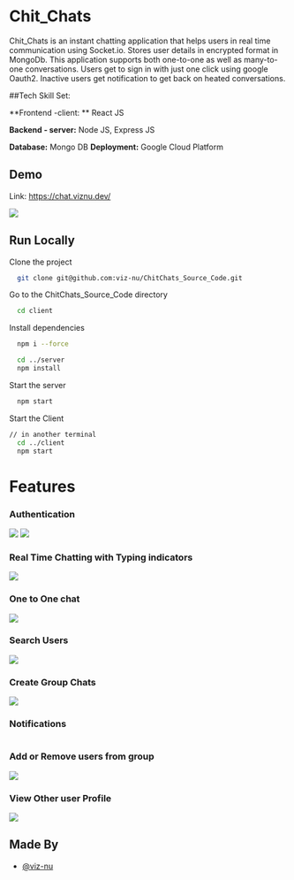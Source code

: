 # Chit_Chats

Chit_Chats is an instant chatting application  that helps users in real time communication using Socket.io. 
Stores user details in encrypted format in MongoDb. This application supports both one-to-one as well as many-to-one conversations. Users get to sign in with just one click using google Oauth2. Inactive users get notification to get back on heated conversations.

##Tech Skill Set: 

**Frontend -client: ** React JS

**Backend - server:** Node JS, Express JS

**Database:** Mongo DB
**Deployment:** Google Cloud Platform
  
## Demo

Link:  https://chat.viznu.dev/

![](https://github.com/viz-nu/ChitChats_Source_Code/blob/main/ScreenShots/1.jpeg)
## Run Locally

Clone the project

```bash
  git clone git@github.com:viz-nu/ChitChats_Source_Code.git
```

Go to the ChitChats_Source_Code directory

```bash
  cd client
```

Install dependencies

```bash
  npm i --force
```

```bash
  cd ../server
  npm install
```

Start the server

```bash
  npm start
```
Start the Client

```bash
// in another terminal
  cd ../client
  npm start
```

  
# Features

### Authentication
![](https://github.com/viz-nu/ChitChats_Source_Code/blob/main/ScreenShots/2.jpeg)
![](https://github.com/viz-nu/ChitChats_Source_Code/blob/main/ScreenShots/3.jpeg)
### Real Time Chatting with Typing indicators
![](https://github.com/viz-nu/ChitChats_Source_Code/blob/main/ScreenShots/4.jpeg)
### One to One chat
![](https://github.com/viz-nu/ChitChats_Source_Code/blob/main/ScreenShots/5.jpeg)
### Search Users
![](https://github.com/viz-nu/ChitChats_Source_Code/blob/main/ScreenShots/6.jpeg)
### Create Group Chats
![](https://github.com/viz-nu/ChitChats_Source_Code/blob/main/ScreenShots/7.jpeg)
### Notifications 
![]()
### Add or Remove users from group
![](https://github.com/viz-nu/ChitChats_Source_Code/blob/main/ScreenShots/8.jpeg)
### View Other user Profile
![](https://github.com/viz-nu/ChitChats_Source_Code/blob/main/ScreenShots/9.jpeg)
## Made By

- [@viz-nu](https://github.com/viz-nu)

  
